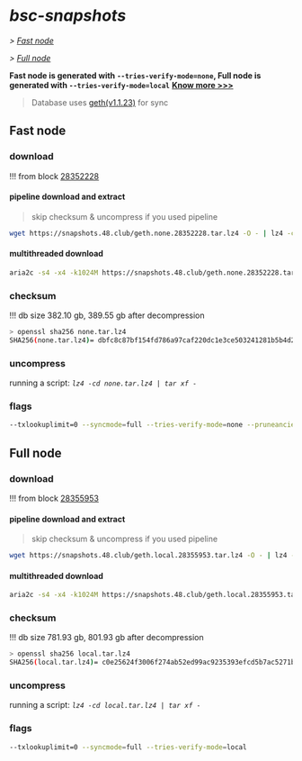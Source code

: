 # *bsc-snapshots*


*\> [Fast node](#fast-node)*

*\> [Full node](#full-node)*

**Fast node is generated with `--tries-verify-mode=none`, Full node is generated with `--tries-verify-mode=local`**
**[Know more >>>](https://github.com/bnb-chain/bsc/pull/926)**

> Database uses [geth(v1.1.23)](https://github.com/bnb-chain/bsc/releases/tag/v1.1.23) for sync


## Fast node

### download

<!-- begin_none -->

!!! from block [28352228](https://bscscan.com/block/28352228)

#### pipeline download and extract
> skip checksum & uncompress if you used pipeline
```bash
wget https://snapshots.48.club/geth.none.28352228.tar.lz4 -O - | lz4 -cd | tar xf -
```

#### multithreaded download

```bash
aria2c -s4 -x4 -k1024M https://snapshots.48.club/geth.none.28352228.tar.lz4 -o none.tar.lz4
```


### checksum

!!! db size 382.10 gb, 389.55 gb after decompression
```bash
> openssl sha256 none.tar.lz4
SHA256(none.tar.lz4)= dbfc8c87bf154fd786a97caf220dc1e3ce503241281b5b4d2a69d2da50a74d50
```

<!-- end_none -->

### uncompress


running a script: _`lz4 -cd none.tar.lz4 | tar xf -`_


### flags


```bash
--txlookuplimit=0 --syncmode=full --tries-verify-mode=none --pruneancient=true --diffblock=5000
```


## Full node


### download

<!-- begin_local -->

!!! from block [28355953](https://bscscan.com/block/28355953)

#### pipeline download and extract
> skip checksum & uncompress if you used pipeline
```bash
wget https://snapshots.48.club/geth.local.28355953.tar.lz4 -O - | lz4 -cd | tar xf -
```

#### multithreaded download

```bash
aria2c -s4 -x4 -k1024M https://snapshots.48.club/geth.local.28355953.tar.lz4 -o local.tar.lz4
```


### checksum

!!! db size 781.93 gb, 801.93 gb after decompression
```bash
> openssl sha256 local.tar.lz4
SHA256(local.tar.lz4)= c0e25624f3006f274ab52ed99ac9235393efcd5b7ac5271b42d0e9cbd00490b3
```

<!-- end_local -->


### uncompress


running a script: _`lz4 -cd local.tar.lz4 | tar xf -`_


### flags


```bash
--txlookuplimit=0 --syncmode=full --tries-verify-mode=local
```
